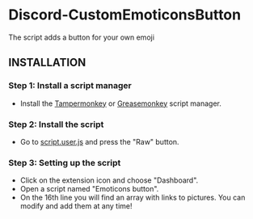 # Discord-CustomEmoticonsButton
The script adds a button for your own emoji


## INSTALLATION
### Step 1: Install a script manager 
* Install the [Tampermonkey](https://chrome.google.com/webstore/detail/tampermonkey/dhdgffkkebhmkfjojejmpbldmpobfkfo) or [Greasemonkey](https://addons.mozilla.org/en-US/firefox/addon/greasemonkey/) script manager.

### Step 2: Install the script
* Go to [script.user.js](https://github.com/Dmitry221060/Discord-CustomEmoticonsButton/blob/master/script.user.js) and press the "Raw" button.

### Step 3: Setting up the script
* Click on the extension icon and choose "Dashboard".
* Open a script named "Emoticons button".
* On the 16th line you will find an array with links to pictures. You can modify and add them at any time!
